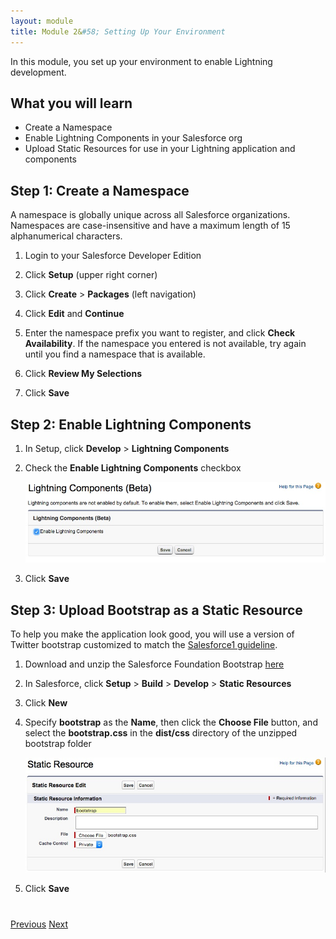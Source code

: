 ```yaml
---
layout: module
title: Module 2&#58; Setting Up Your Environment
---
```


In this module, you set up your environment to enable Lightning development.

## What you will learn
- Create a Namespace
- Enable Lightning Components in your Salesforce org
- Upload Static Resources for use in your Lightning application and components


## Step 1: Create a Namespace

A namespace is globally unique across all Salesforce organizations. Namespaces are case-insensitive and have a maximum length of 15 alphanumerical characters.

1. Login to your Salesforce Developer Edition

1. Click **Setup** (upper right corner)

1. Click **Create** > **Packages** (left navigation)

1. Click **Edit** and **Continue**

1. Enter the namespace prefix you want to register, and click **Check Availability**. If the namespace you entered is not available, try again until you find a namespace that is available.

1. Click **Review My Selections**

1. Click **Save**


## Step 2: Enable Lightning Components

1. In Setup, click **Develop** > **Lightning Components**

1. Check the **Enable Lightning Components** checkbox

    ![](images/enable-lightning.jpg)

1. Click **Save**


## Step 3: Upload Bootstrap as a Static Resource

To help you make the application look good, you will use a version of Twitter bootstrap customized to match the [Salesforce1 guideline](http://sfdc-styleguide.herokuapp.com/).

1. Download and unzip the Salesforce Foundation Bootstrap [here](http://developer.salesforcefoundation.org/bootstrap-sf1/)

1. In Salesforce, click **Setup** > **Build** > **Develop** > **Static Resources**

1. Click **New**
 
1. Specify **bootstrap** as the **Name**, then click the **Choose File** button, and select the **bootstrap.css** in the **dist/css** directory of the unzipped bootstrap folder

    ![](images/static-resource.jpg)


1. Click **Save**


<div class="row" style="margin-top:40px;">
<div class="col-sm-12">
<a href="create-developer-edition.html" class="btn btn-default"><i class="glyphicon glyphicon-chevron-left"></i> Previous</a>
<a href="create-apex-controller.html" class="btn btn-default pull-right">Next <i class="glyphicon glyphicon-chevron-right"></i></a>
</div>
</div>
